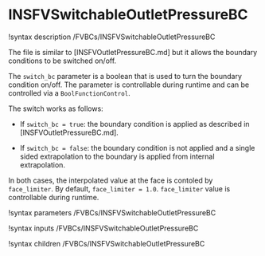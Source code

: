 # INSFVSwitchableOutletPressureBC

!syntax description /FVBCs/INSFVSwitchableOutletPressureBC

The file is similar to [INSFVOutletPressureBC.md] but it allows the boundary conditions to be switched on/off.

The `switch_bc` parameter is a boolean that is used to turn the boundary condition on/off.
The parameter is controllable during runtime and can be controlled via a `BoolFunctionControl`.

The switch works as follows:

- If `switch_bc = true`: the boundary condition is applied as described in [INSFVOutletPressureBC.md].

- If `switch_bc = false`: the boundary condition is not applied and a single sided extrapolation to the boundary
  is applied from internal extrapolation.

In both cases, the interpolated value at the face is contoled by `face_limiter`.
By default, `face_limiter = 1.0`.
`face_limiter` value is controllable during runtime.

!syntax parameters /FVBCs/INSFVSwitchableOutletPressureBC

!syntax inputs /FVBCs/INSFVSwitchableOutletPressureBC

!syntax children /FVBCs/INSFVSwitchableOutletPressureBC
